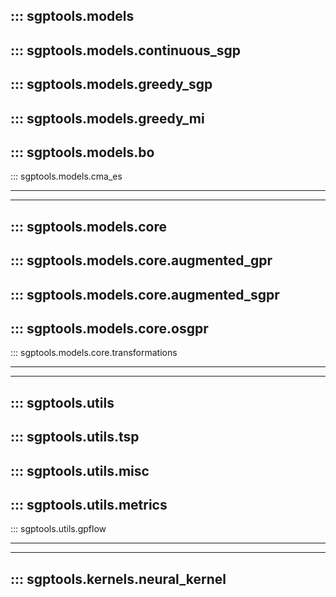 ::: sgptools.models
---
::: sgptools.models.continuous_sgp
---
::: sgptools.models.greedy_sgp
---
::: sgptools.models.greedy_mi
---
::: sgptools.models.bo
---
::: sgptools.models.cma_es
____________________________________________________________________________________________________________________________________________________________
---
::: sgptools.models.core
--- 
::: sgptools.models.core.augmented_gpr
---
::: sgptools.models.core.augmented_sgpr
---
::: sgptools.models.core.osgpr
---
::: sgptools.models.core.transformations
____________________________________________________________________________________________________________________________________________________________
---
::: sgptools.utils
---
::: sgptools.utils.tsp
---
::: sgptools.utils.misc
---
::: sgptools.utils.metrics
---
::: sgptools.utils.gpflow
____________________________________________________________________________________________________________________________________________________________
---
::: sgptools.kernels.neural_kernel
---
